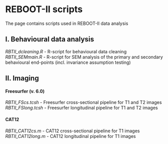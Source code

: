 # REBOOT-II scripts
The page contains scripts used in REBOOT-II data analysis

## I. Behavioural data analysis
*RBTII_dcleaning.R* - R-script for behavioural data cleaning \
*RBTII_SEMmain.R* - R-script for SEM analysis of the primary and secondary behavioural end-points
(incl. invariance assumption testing)

## II. Imaging
#### Freesurfer (v. 6.0)
*RBTII_FScs.tcsh* - Freesurfer cross-sectional pipeline for T1 and T2 images \
*RBTII_FSlong.tcsh* - Freesurfer longitudinal pipeline for T1 and T2 images


#### CAT12
*RBTII_CAT12cs.m* - CAT12 cross-sectional pipeline for T1 images \
*RBTII_CAT12long.m* - CAT12 longitudinal pipeline for T1 images


